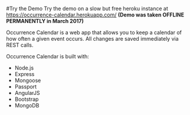 #Try the Demo
Try the demo on a slow but free heroku instance at https://occurrence-calendar.herokuapp.com/ **(Demo was taken OFFLINE PERMANENTLY in March 2017)**

Occurrence Calendar is a web app that allows you to keep a calendar of how often a given event occurs. All changes are saved immediately via REST calls.

Occurrence Calendar is built with:
* Node.js
* Express
* Mongoose
* Passport
* AngularJS
* Bootstrap
* MongoDB


